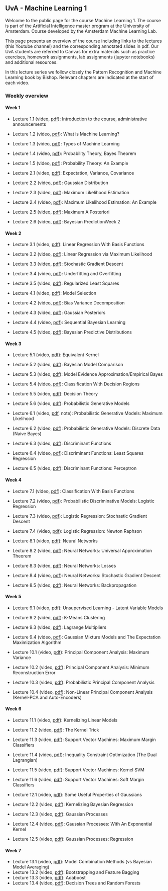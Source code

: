 ## UvA - Machine Learning 1

Welcome to the public page for the course Machine Learning 1. The course is part of the Artificial Intelligence master program at the University of Amsterdam. Course developed by the Amsterdam Machine Learning Lab. 

This page presents an overview of the course including links to the lectures (this Youtube channel) and the corresponding annotated slides in pdf. Our UvA students are referred to Canvas for extra materials such as practice exercises, homework assignments, lab assignments (jupyter notebooks) and additional resources.

In this lecture series we follow closely the Pattern Recognition and Machine Learning book by Bishop. Relevant chapters are indicated at the start of each video.

### Weekly overview

#### Week 1
- Lecture 1.1 (video, [pdf](2020/slides/1.1_CourseInformation.pdf)): Introduction to the course, administrative announcements
- Lecture 1.2 (video, [pdf](2020/slides/1.2_WhatIsMachineLearning.pdf)): What is Machine Learning?
- Lecture 1.3 (video, [pdf](2020/slides/1.3_TypesOfMachineLearning.pdf)): Types of Machine Learning
- Lecture 1.4 (video, [pdf](2020/slides/1.4_ProbabilityTheoryBayes.pdf)): Probability Theory, Bayes Theorem
- Lecture 1.5 (video, [pdf](2020/slides/1.5_ProbabilityTheoryExample.pdf)): Probability Theory: An Example

- Lecture 2.1 (video, [pdf](2020/slides/2.1_ExpectationVariance.pdf)): Expectation, Variance, Covariance
- Lecture 2.2 (video, [pdf](2020/slides/2.2_Gaussian.pdf)): Gaussian Distribution
- Lecture 2.3 (video, [pdf](2020/slides/2.3_MaximumLikelihood.pdf)): Maximum Likelihood Estimation
- Lecture 2.4 (video, [pdf](2020/slides/2.4_MaximumLikelihoodExample.pdf)): Maximum Likelihood Estimation: An Example
- Lecture 2.5 (video, [pdf](2020/slides/2.5_MaximumAPosteriori.pdf)): Maximum A Posteriori
- Lecture 2.6 (video, [pdf](2020/slides/2.6_BayesianPrediction.pdf)): Bayesian PredictionWeek 2

#### Week 2
- Lecture 3.1 (video, [pdf](2020/slides/3.1_LinearRegressionWithBasisFunctions.pdf)): Linear Regression With Basis Functions
- Lecture 3.2 (video, [pdf](2020/slides/3.2_LinearRegressionViaMaximumLikelihood.pdf)): Linear Regression via Maximum Likelihood
- Lecture 3.3 (video, [pdf](2020/slides/3.3_StochasticGradientDescent.pdf)): Stochastic Gradient Descent
- Lecture 3.4 (video, [pdf](2020/slides/3.4_UnderfittingOverfitting.pdf)): Underfitting and Overfitting
- Lecture 3.5 (video, [pdf](2020/slides/3.5_RegularizedLeastSquares.pdf)): Regularized Least Squares

- Lecture 4.1 (video, [pdf](2020/slides/4.1_ModelSelection.pdf)): Model Selection
- Lecture 4.2 (video, [pdf](2020/slides/4.2_BiasVarianceDecomposition.pdf)): Bias Variance Decomposition
- Lecture 4.3 (video, [pdf](2020/slides/4.3_GaussianPosteriors.pdf)): Gaussian Posteriors
- Lecture 4.4 (video, [pdf](2020/slides/4.4_SequentialBayesianLearning.pdf)): Sequential Bayesian Learning
- Lecture 4.5 (video, [pdf](2020/slides/4.5_BayesianPredictiveDistributions.pdf)): Bayesian Predictive Distributions

#### Week 3
- Lecture 5.1 (video, [pdf](2020/slides/5.1_EquivalentKernel.pdf)): Equivalent Kernel
- Lecture 5.2 (video, [pdf](2020/slides/5.2_BayesianModelComparison.pdf)): Bayesian Model Comparison
- Lecture 5.3 (video, [pdf](2020/slides/5.3_ModelEvidenceApproximationEmpiricalBayes.pdf)): Model Evidence Approximation/Empirical Bayes
- Lecture 5.4 (video, [pdf](2020/slides/5.4_ClassificationWithDecisionRegions.pdf)): Classification With Decision Regions
- Lecture 5.5 (video, [pdf](2020/slides/5.5_DecisionTheory.pdf)): Decision Theory
- Lecture 5.6 (video, [pdf](2020/slides/5.6_ProbabilisticGenerativeModels.pdf)): Probabilistic Generative Models

- Lecture 6.1 (video, [pdf](2020/slides/6.1_PGMMaximumLikelihood.pdf), note): Probabilistic Generative Models: Maximum Likelihood
- Lecture 6.2 (video, [pdf](2020/slides/6.2_PGMDiscreteData.pdf)): Probabilistic Generative Models: Discrete Data (Naive Bayes)
- Lecture 6.3 (video, [pdf](2020/slides/6.3_DiscriminantFunctions.pdf)): Discriminant Functions
- Lecture 6.4 (video, [pdf](2020/slides/6.4_DiscriminantFunctionsLeastSquaresRegression.pdf)): Discriminant Functions: Least Squares Regression
- Lecture 6.5 (video, [pdf](2020/slides/6.5_DiscriminantFunctionsPerceptron.pdf)): Discriminant Functions: Perceptron

#### Week 4
- Lecture 7.1 (video, [pdf](2020/slides/7.1_ClassificationWithBasisFunctions.pdf)): Classification With Basis Functions
- Lecture 7.2 (video, [pdf](2020/slides/7.2_ProbabilisticDiscriminativeModelsLogisticRegression.pdf)): Probabilistic Discriminative Models: Logistic Regression
- Lecture 7.3 (video, [pdf](2020/slides/7.3_LogisticRegressioStochasticGradientDescent.pdf)): Logistic Regression: Stochastic Gradient Descent
- Lecture 7.4 (video, [pdf](2020/slides/7.4_LogisticRegressionNewtonRaphson.pdf)): Logistic Regression: Newton Raphson

- Lecture 8.1 (video, [pdf](2020/slides/8.1_NeuralNetworks.pdf)): Neural Networks
- Lecture 8.2 (video, [pdf](2020/slides/8.2_NeuralNetworksUniversalApproximationTheorem.pdf)): Neural Networks: Universal Approximation Theorem
- Lecture 8.3 (video, [pdf](2020/slides/8.3_NeuralNetworkLosses.pdf)): Neural Networks: Losses
- Lecture 8.4 (video, [pdf](2020/slides/8.4_NeuralNetworksStochasticGradientDescent.pdf)): Neural Networks: Stochastic Gradient Descent
- Lecture 8.5 (video, [pdf](2020/slides/8.5_NeuralNetworkBackpropagation.pdf)): Neural Networks: Backpropagation

#### Week 5
- Lecture 9.1 (video, [pdf](2020/slides/9.1_UnsupervisedLearningLatentVariableModels.pdf)): Unsupervised Learning - Latent Variable Models
- Lecture 9.2 (video, [pdf](2020/slides/9.2_KMeansClustering.pdf)): K-Means Clustering
- Lecture 9.3 (video, [pdf](2020/slides/9.3_IntermezzoLagrangeMultipliers.pdf)): Lagrange Multipliers
- Lecture 9.4 (video, [pdf](2020/slides/9.4_GaussianMixtureModelsExpectationMaximization.pdf)): Gaussian Mixture Models and The Expectation Maximization Algorithm

- Lecture 10.1 (video, [pdf](2020/slides/10.1_PrincipalComponentAnalysisMaximumVariance.pdf)): Principal Component Analysis: Maximum Variance
- Lecture 10.2 (video, [pdf](2020/slides/10.2_PrincipalComponentAnalysisMinimalReconstructionError.pdf)): Principal Component Analysis: Minimum Reconstruction Error
- Lecture 10.3 (video, [pdf](2020/slides/10.3_ProbabilisticPrincipalComponentAnalysis.pdf)): Probabilistic Principal Component Analysis
- Lecture 10.4 (video, [pdf](2020/slides/10.4_NonLinearPrincipalComponentAnalysis.pdf)): Non-Linear Principal Component Analysis (Kernel-PCA and Auto-Encoders)

#### Week 6
- Lecture 11.1 (video, [pdf](2020/slides/11.1_KernelizingLinearModels.pdf)): Kernelizing Linear Models
- Lecture 11.2 (video, [pdf](2020/slides/11.2_TheKernelTrick.pdf)): The Kernel Trick
- Lecture 11.3 (video, [pdf](2020/slides/11.3_SupportVectorMachinesMaximumMarginClassifiers.pdf)): Support Vector Machines: Maximum Margin Classifiers
- Lecture 11.4 (video, [pdf](2020/slides/11.4_IntermezzoInequalityConstraintOptimization.pdf)): Inequality Constraint Optimization (The Dual Lagrangian)
- Lecture 11.5 (video, [pdf](2020/slides/11.5_SupportVectorMachinesKernelSVM.pdf)): Support Vector Machines: Kernel SVM
- Lecture 11.6 (video, [pdf](2020/slides/11.6_SupportVectorMachinesSoftMarginClassifiers.pdf)): Support Vector Machines: Soft Margin Classifiers

- Lecture 12.1 (video, [pdf](2020/slides/12.1_SomePropertiesOfGaussianDistributions.pdf)): Some Useful Properties of Gaussians
- Lecture 12.2 (video, [pdf](2020/slides/12.2_KernelizingBayesianRegression.pdf)): Kernelizing Bayesian Regression
- Lecture 12.3 (video, [pdf](2020/slides/12.3_GaussianProcesses.pdf)): Gaussian Processes
- Lecture 12.4 (video, [pdf](2020/slides/12.4_GaussianProcessesWithAnExponentialKernel.pdf)): Gaussian Processes: With An Exponential Kernel
- Lecture 12.5 (video, [pdf](2020/slides/12.5_GaussianProcessesRegression.pdf)): Gaussian Processes: Regression

#### Week 7
- Lecture 13.1 (video, [pdf](2020/slides/13.1_ModelCombinationMethodsVsBayesianModelAveraging.pdf)): Model Combination Methods (vs Bayesian Model Averaging)
- Lecture 13.2 (video, [pdf](2020/slides/13.2_BootstrappingAndFeatureBagging.pdf)): Bootstrapping and Feature Bagging
- Lecture 13.3 (video, [pdf](2020/slides/13.3_Boosting.pdf)): Adaboost
- Lecture 13.4 (video, [pdf](2020/slides/13.4_DecisionTreesAndRandomForests.pdf)): Decision Trees and Random Forests
